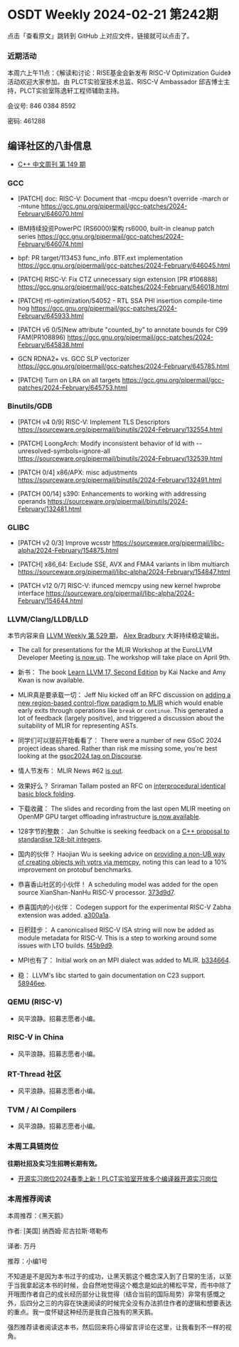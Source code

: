 # OSDT Weekly 2024-02-21 第242期

点击「查看原文」跳转到 GitHub 上对应文件，链接就可以点击了。

### 近期活动

本周六上午11点：《解读和讨论：RISE基金会新发布 RISC-V Optimization Guide》活动欢迎大家参加。由 PLCT实验室技术总监、RISC-V Ambassador 邱吉博士主持，PLCT实验室陈逸轩工程师辅助主持。

会议号: 846 0384 8592

密码: 461288

## 编译社区的八卦信息

- [C++ 中文周刊 第 149 期](https://mp.weixin.qq.com/s/WE83AdoX6EytxvD1BiJEKw)

### GCC

- [PATCH] doc: RISC-V: Document that -mcpu doesn't override -march or -mtune
  https://gcc.gnu.org/pipermail/gcc-patches/2024-February/646070.html

- IBM持续投资PowerPC (RS6000)架构
  rs6000, built-in cleanup patch series
  https://gcc.gnu.org/pipermail/gcc-patches/2024-February/646074.html

- bpf: PR target/113453 func_info .BTF.ext implementation
  https://gcc.gnu.org/pipermail/gcc-patches/2024-February/646045.html

- [PATCH] RISC-V: Fix CTZ unnecessary sign extension [PR #106888]
  https://gcc.gnu.org/pipermail/gcc-patches/2024-February/646018.html

- [PATCH] rtl-optimization/54052 - RTL SSA PHI insertion compile-time hog
  https://gcc.gnu.org/pipermail/gcc-patches/2024-February/645933.html

- [PATCH v6 0/5]New attribute "counted_by" to annotate bounds for C99 FAM(PR108896)
  https://gcc.gnu.org/pipermail/gcc-patches/2024-February/645838.html

- GCN RDNA2+ vs. GCC SLP vectorizer
  https://gcc.gnu.org/pipermail/gcc-patches/2024-February/645785.html

- [PATCH] Turn on LRA on all targets
  https://gcc.gnu.org/pipermail/gcc-patches/2024-February/645753.html

### Binutils/GDB

- [PATCH v4 0/9] RISC-V: Implement TLS Descriptors
  https://sourceware.org/pipermail/binutils/2024-February/132554.html

- [PATCH] LoongArch: Modify inconsistent behavior of ld with --unresolved-symbols=ignore-all
  https://sourceware.org/pipermail/binutils/2024-February/132539.html

- [PATCH 0/4] x86/APX: misc adjustments
  https://sourceware.org/pipermail/binutils/2024-February/132491.html

- [PATCH 00/14] s390: Enhancements to working with addressing operands
  https://sourceware.org/pipermail/binutils/2024-February/132481.html

### GLIBC

- [PATCH v2 0/3] Improve wcsstr
  https://sourceware.org/pipermail/libc-alpha/2024-February/154875.html

- [PATCH] x86_64: Exclude SSE, AVX and FMA4 variants in libm multiarch
  https://sourceware.org/pipermail/libc-alpha/2024-February/154847.html

- [PATCH v12 0/7] RISC-V: ifunced memcpy using new kernel hwprobe interface
  https://sourceware.org/pipermail/libc-alpha/2024-February/154644.html

### LLVM/Clang/LLDB/LLD

本节内容来自 [LLVM Weekly 第 529 期](http://llvmweekly.org/issue/529)，
[Alex Bradbury](https://www.linkedin.com/in/alex-bradbury/) 大哥持续稳定输出。

* The call for presentations for the MLIR Workshop at the EuroLLVM Developer Meeting [is now up](https://discourse.llvm.org/t/cfp-mlir-workshop-at-the-eurollvm-developer-meeting-apr-9-2024/76987).  The workshop will take place on April 9th.

* 新书： The book [Learn LLVM 17, Second Edition](https://www.packtpub.com/product/learn-llvm-17-second-edition/9781837631346) by Kai Nacke and Amy Kwan is now available.

* MLIR真是要承载一切： Jeff Niu kicked off an RFC discussion on [adding a new region-based control-flow paradigm to MLIR](https://discourse.llvm.org/t/rfc-region-based-control-flow-with-early-exits-in-mlir/76998) which would enable early exits through operations like `break` or `continue`. This generated a lot of feedback (largely positive), and triggered a discussion about the suitability of MLIR for representing ASTs.

* 同学们可以提前开始看看了： There were a number of new GSoC 2024 project ideas shared. Rather than risk me missing some, you're best looking at the [gsoc2024 tag on Discourse](https://discourse.llvm.org/tag/gsoc2024).

* 情人节发布： MLIR News #62 [is out](https://discourse.llvm.org/t/mlir-news-62nd-edition-14th-feb-2024/76958).

* 效果好么？ Sriraman Tallam posted an RFC on [interprocedural identical basic block folding](https://discourse.llvm.org/t/rfc-interprocedural-identical-basic-block-folding/76971).

* 下载收藏： The slides and recording from the last open MLIR meeting on OpenMP GPU target offloading infrastructure [is now available](https://discourse.llvm.org/t/open-mlir-meeting-2-15-2024-discussion-on-openmp-gpu-target-offloading-infrastructure/76970).

* 128字节的整数： Jan Schultke is seeking feedback on a [C++ proposal to standardise 128-bit integers](https://discourse.llvm.org/t/128-bit-integer-c-proposal/76941).

* 国内的伙伴？ Haojian Wu is seeking advice on [providing a non-UB way of creating objects wih vptrs via memcpy](https://discourse.llvm.org/t/extension-for-creating-objects-via-memcpy/76961), noting this can lead to a 10% improvement on protobuf benchmarks.

* 恭喜香山社区的小伙伴！ A scheduling model was added for the open source XianShan-NanHu RISC-V processor.
  [373d9d7](https://github.com/llvm/llvm-project/commit/373d9d72145c).

* 恭喜国内的小伙伴： Codegen support for the experimental RISC-V Zabha extension was added.
  [a300a1a](https://github.com/llvm/llvm-project/commit/a300a1a71119).

* 日积跬步： A canonicalised RISC-V ISA string will now be added as module metadata for RISC-V. This is a step to working around some issues with LTO builds.
  [f45b9d9](https://github.com/llvm/llvm-project/commit/f45b9d987dfc).

* MPI也有了： Initial work on an MPI dialect was added to MLIR.
  [b334664](https://github.com/llvm/llvm-project/commit/b334664f9f3a).

* 稳： LLVM's libc started to gain documentation on C23 support.
  [58946ee](https://github.com/llvm/llvm-project/commit/58946ee435dc).

### QEMU (RISC-V)

- 风平浪静。招募志愿者小编。

### RISC-V in China

- 风平浪静。招募志愿者小编。

### RT-Thread 社区

- 风平浪静。招募志愿者小编。

### TVM / AI Compilers

- 风平浪静。招募志愿者小编。

### 本周工具链岗位

**往期社招及实习生招聘长期有效。**

- [开源实习岗位2024春季上新！PLCT实验室开放多个编译器开源实习岗位](https://mp.weixin.qq.com/s/D-l7hE2S-21NCAZsVqPzMA)

### 本周推荐阅读

本周推荐：《黑天鹅》

作者: [美国] 纳西姆·尼古拉斯·塔勒布

译者: 万丹

推荐：小编1号

不知道是不是因为本书过于的成功，让黑天鹅这个概念深入到了日常的生活，以至于当我拿起这本书的时候，会自然地觉得这个概念是如此的稀松平常，而书中除了开哦图作者自己的成长经历部分让我觉得（结合当前的国际局势）非常有感慨之外，后四分之三的内容在快速阅读的时候完全没有办法抓住作者的逻辑和想要表达的重点。我一度怀疑这种经历是我自己独有的黑天鹅。

强烈推荐读者阅读这本书，然后回来将心得留言评论在这里，让我看到不一样的视角。